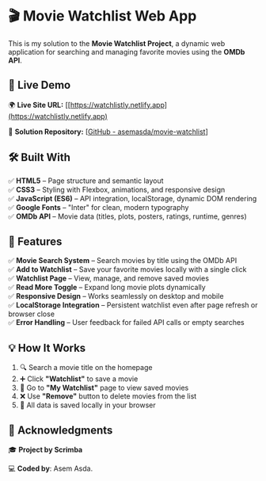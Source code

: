 # 🎬 Movie Watchlist Web App

This is my solution to the **Movie Watchlist Project**, a dynamic web application for searching and managing favorite movies using the **OMDb API**.

## 🔗 **Live Demo**

🌍 **Live Site URL:** [[https://watchlistly.netlify.app](https://watchlistly.netlify.app)

📂 **Solution Repository:** [[GitHub - asemasda/movie-watchlist](https://github.com/asemasda/movie-watchlist)]

## 🛠️ Built With

✅ **HTML5** – Page structure and semantic layout  
✅ **CSS3** – Styling with Flexbox, animations, and responsive design  
✅ **JavaScript (ES6)** – API integration, localStorage, dynamic DOM rendering  
✅ **Google Fonts** – "Inter" for clean, modern typography  
✅ **OMDb API** – Movie data (titles, plots, posters, ratings, runtime, genres)

## 📌 Features

✅ **Movie Search System** – Search movies by title using the OMDb API  
✅ **Add to Watchlist** – Save your favorite movies locally with a single click  
✅ **Watchlist Page** – View, manage, and remove saved movies  
✅ **Read More Toggle** – Expand long movie plots dynamically  
✅ **Responsive Design** – Works seamlessly on desktop and mobile  
✅ **LocalStorage Integration** – Persistent watchlist even after page refresh or browser close  
✅ **Error Handling** – User feedback for failed API calls or empty searches

## 💡 How It Works

1. 🔍 Search a movie title on the homepage
2. ➕ Click **"Watchlist"** to save a movie
3. 📜 Go to **"My Watchlist"** page to view saved movies
4. ❌ Use **"Remove"** button to delete movies from the list
5. 🧠 All data is saved locally in your browser

## 📜 Acknowledgments

🎓 **Project by Scrimba** 

💻 **Coded by**: Asem Asda.
